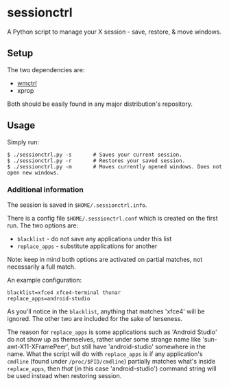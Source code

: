 # sessionctrl
A Python script to manage your X session - save, restore, &amp; move windows.

## Setup

The two dependencies are:

 - [wmctrl](https://sites.google.com/site/tstyblo/wmctrl)
 - xprop

Both should be easily found in any major distribution's repository.

## Usage

Simply run:

```shell
$ ./sessionctrl.py -s       # Saves your current session.
$ ./sessionctrl.py -r       # Restores your saved session.
$ ./sessionctrl.py -m       # Moves currently opened windows. Does not open new windows.
```

### Additional information

The session is saved in `$HOME/.sessionctrl.info`.

There is a config file `$HOME/.sessionctrl.conf` which is created on the first
run. The two options are:

 - `blacklist`    - do not save any applications under this list
 - `replace_apps` - substitute applications for another

Note: keep in mind both options are activated on partial matches, not necessarily
a full match.

An example configuration:

```
blacklist=xfce4 xfce4-terminal thunar
replace_apps=android-studio
```

As you'll notice in the `blacklist`, anything that matches 'xfce4' will be
ignored. The other two are included for the sake of terseness.

The reason for `replace_apps` is some applications such as 'Android Studio' do
not show up as themselves, rather under some strange name like
'sun-awt-X11-XFramePeer', but still have 'android-studio' somewhere in the
name. What the script will do with `replace_apps` is if any application's
`cmdline` (found under `/proc/$PID/cmdline`) partially matches what's inside
`replace_apps`, then *that* (in this case 'android-studio') command string will
be used instead when restoring session.
